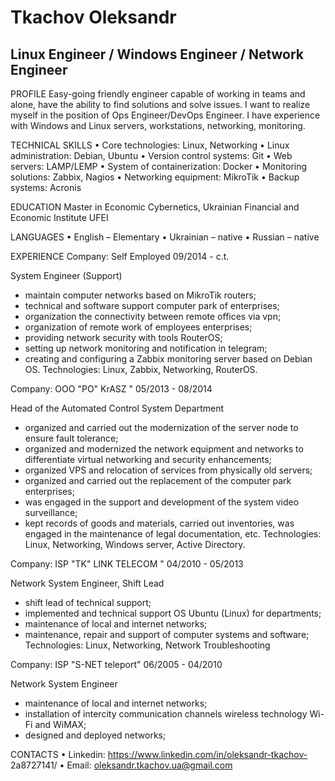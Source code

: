 <h1>Tkachov Oleksandr</h1>
<h2>Linux Engineer / Windows Engineer / Network Engineer</h2>

PROFILE
Easy-going friendly engineer capable of working in teams and alone, have the
ability to find solutions and solve issues. I want to realize myself in the position of
Ops Engineer/DevOps Engineer. I have experience with Windows and Linux servers,
workstations, networking, monitoring.

TECHNICAL SKILLS
• Core technologies: Linux, Networking
• Linux administration: Debian, Ubuntu
• Version control systems: Git
• Web servers: LAMP/LEMP
• System of containerization: Docker
• Monitoring solutions: Zabbix, Nagios
• Networking equipment: MikroTik
• Backup systems: Acronis

EDUCATION
Master in Economic Cybernetics,
Ukrainian Financial and Economic Institute UFEI

LANGUAGES
• English – Elementary
• Ukrainian – native
• Russian – native

EXPERIENCE
Company: Self Employed
09/2014 - c.t.

System Engineer (Support)

- maintain computer networks based on MikroTik routers;
- technical and software support computer park of enterprises;
- organization the connectivity between remote offices via vpn;
- organization of remote work of employees enterprises;
- providing network security with tools RouterOS;
- setting up network monitoring and notification in telegram;
- creating and configuring a Zabbix monitoring server based on Debian OS.
Technologies:
Linux, Zabbix, Networking, RouterOS.

Company: OOO &quot;PO&quot; KrASZ &quot;
05/2013 - 08/2014

Head of the Automated Control System Department

- organized and carried out the modernization of the server node to ensure fault
tolerance;
- organized and modernized the network equipment and networks to differentiate
virtual networking and security enhancements;
- organized VPS and relocation of services from physically old servers;
- organized and carried out the replacement of the computer park enterprises;
- was engaged in the support and development of the system video surveillance;
- kept records of goods and materials, carried out inventories, was engaged in the
maintenance of legal documentation, etc.
Technologies:
Linux, Networking, Windows server, Active Directory.

Company: ISP &quot;TK&quot; LINK TELECOM &quot;
04/2010 - 05/2013

Network System Engineer, Shift Lead

- shift lead of technical support;
- implemented and technical support OS Ubuntu (Linux) for departments;
- maintenance of local and internet networks;
- maintenance, repair and support of computer systems and software;
Technologies:
Linux, Networking, Network Troubleshooting

Company: ISP &quot;S-NET teleport&quot;
06/2005 - 04/2010

Network System Engineer

- maintenance of local and internet networks;
- installation of intercity communication channels wireless technology Wi-Fi and
WiMAX;
- designed and deployed networks;

CONTACTS
• Linkedin: https://www.linkedin.com/in/oleksandr-tkachov-
2a8727141/
• Email: oleksandr.tkachov.ua@gmail.com
